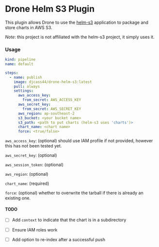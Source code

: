 # Drone Helm S3 Plugin

This plugin allows Drone to use the [helm-s3](https://github.com/hypnoglow/helm-s3) application to package and store charts in AWS S3.

*Note*: this project is not affiliated with the helm-s3 project, it simply uses it.

### Usage

```yaml
kind: pipeline
name: default

steps:
  - name: publish
    image: djcass44/drone-helm-s3:latest
    pull: always
    settings:
      aws_access_key:
        from_secret: AWS_ACCESS_KEY
      aws_secret_key:
        from_secret: AWS_SECRET_KEY
      aws_region: ap-southeast-2
      s3_bucket: <your bucket name>
      s3_path: <path to put charts (helm-s3 uses 'charts')>
      chart_name: <chart name>
      force: <true/false>
```

`aws_access_key`: (optional) should use IAM profile if not provided, however this has not been tested yet.

`aws_secret_key`: (optional)

`aws_session_token`: (optional)

`aws_region`: (optional)

`chart_name`: (required)

`force`: (optional) whether to overwrite the tarball if there is already an existing one.

#### TODO

* [ ] Add `context` to indicate that the chart is in a subdirectory

* [ ] Ensure IAM roles work

* [ ] Add option to re-index after a successful push